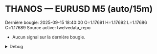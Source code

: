 # THANOS — EURUSD M5 (auto/15m)
Dernière bougie: 2025-09-15 18:40:00  O=1.17691  H=1.17692  L=1.17686  C=1.17689
Source active: twelvedata_repo

- Aucun signal sur la dernière bougie.

<details><summary>Debug</summary>

- TD_API_KEY manquant.

</details>
